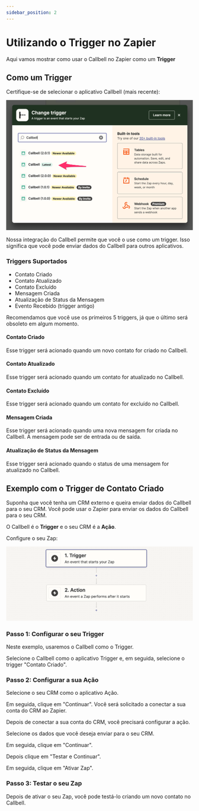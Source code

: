 ```yaml
---
sidebar_position: 2
---
```


# Utilizando o Trigger no Zapier

Aqui vamos mostrar como usar o Callbell no Zapier como um **Trigger**

## Como um Trigger

Certifique-se de selecionar o aplicativo Callbell (mais recente):

![Integração do Callbell](../assets/select-trigger.png)

Nossa integração do Callbell permite que você o use como um trigger. Isso significa que você pode enviar dados do Callbell para outros aplicativos.

### Triggers Suportados

- Contato Criado
- Contato Atualizado
- Contato Excluído
- Mensagem Criada
- Atualização de Status da Mensagem
- Evento Recebido (trigger antigo)

Recomendamos que você use os primeiros 5 triggers, já que o último será obsoleto em algum momento.

#### Contato Criado

Esse trigger será acionado quando um novo contato for criado no Callbell.

#### Contato Atualizado

Esse trigger será acionado quando um contato for atualizado no Callbell.

#### Contato Excluído

Esse trigger será acionado quando um contato for excluído no Callbell.

#### Mensagem Criada

Esse trigger será acionado quando uma nova mensagem for criada no Callbell. A mensagem pode ser de entrada ou de saída.

#### Atualização de Status da Mensagem

Esse trigger será acionado quando o status de uma mensagem for atualizado no Callbell.

## Exemplo com o Trigger de Contato Criado

Suponha que você tenha um CRM externo e queira enviar dados do Callbell para o seu CRM. Você pode usar o Zapier para enviar os dados do Callbell para o seu CRM.

O Callbell é o **Trigger** e o seu CRM é a **Ação**.

Configure o seu Zap:

![Trigger e Ação do Zapier](../assets/trigger+action.png)

### Passo 1: Configurar o seu Trigger

Neste exemplo, usaremos o Callbell como o Trigger.

Selecione o Callbell como o aplicativo Trigger e, em seguida, selecione o trigger "Contato Criado".

### Passo 2: Configurar a sua Ação

Selecione o seu CRM como o aplicativo Ação.

Em seguida, clique em "Continuar". Você será solicitado a conectar a sua conta do CRM ao Zapier.

Depois de conectar a sua conta do CRM, você precisará configurar a ação.

Selecione os dados que você deseja enviar para o seu CRM.

Em seguida, clique em "Continuar".

Depois clique em "Testar e Continuar".

Em seguida, clique em "Ativar Zap".

### Passo 3: Testar o seu Zap

Depois de ativar o seu Zap, você pode testá-lo criando um novo contato no Callbell.